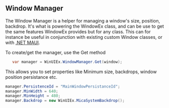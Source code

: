 ## Window Manager

The Window Manager is a helper for managing a window's size, position, backdrop. It's what is powering the WindowEx class, and can be
use to get the same features WindowEx provides but for any class. This can for instance be useful in conjunction with existing custom
Window classes, or with [.NET MAUI](Maui.md).

To create/get the manager, use the Get method
```cs
   var manager = WinUIEx.WindowManager.Get(window);
```

This allows you to set properties like Minimum size, backdrops, window position persistance etc.

```cs
manager.PersistenceId = "MainWindowPersistanceId";
manager.MinWidth = 640;
manager.MinHeight = 480;
manager.Backdrop = new WinUIEx.MicaSystemBackdrop();
```

